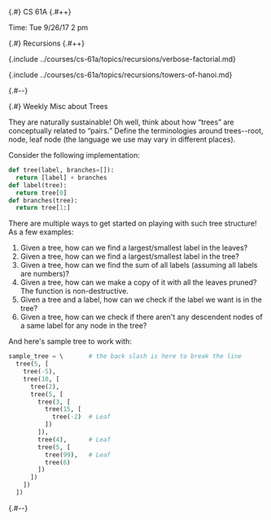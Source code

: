 
{.#} CS 61A
{.#++}

Time: Tue 9/26/17 2 pm

{.#} Recursions
{.#++}

{.include ../courses/cs-61a/topics/recursions/verbose-factorial.md}

{.include ../courses/cs-61a/topics/recursions/towers-of-hanoi.md}

{.#--}

{.#} Weekly Misc about Trees

They are naturally sustainable! Oh well, think about how <q>trees</q> are conceptually related to <q>pairs.</q> Define the terminologies around trees--root, node, leaf node (the language we use may vary in different places).

Consider the following implementation:

```py
def tree(label, branches=[]):
  return [label] + branches
def label(tree):
  return tree[0]
def branches(tree):
  return tree[1:]
```

There are multiple ways to get started on playing with such tree structure! As a few examples:

1. Given a tree, how can we find a largest/smallest label in the leaves?
1. Given a tree, how can we find a largest/smallest label in the tree?
1. Given a tree, how can we find the sum of all labels (assuming all labels are numbers)?
1. Given a tree, how can we make a copy of it with all the leaves pruned? The function is non-destructive.
1. Given a tree and a label, how can we check if the label we want is in the tree?
1. Given a tree, how can we check if there aren't any descendent nodes of a same label for any node in the tree?

And here's sample tree to work with:

```py
sample_tree = \       # the back slash is here to break the line
  tree(5, [
    tree(-5),
    tree(10, [
      tree(2),
      tree(5, [
        tree(3, [
          tree(15, [
            tree(-2)  # Leaf
          ])
        ]),
        tree(4),      # Leaf
        tree(5, [
          tree(99),   # Leaf
          tree(6)
        ])
      ])
    ])
  ])
```

{.#--}
